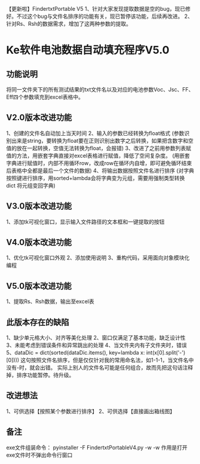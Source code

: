 【更新啦】FindertxtPortable V5
1、针对大家发现提取数据是空的bug，现已修好。不过这个bug与文件名排序的功能有关，现已暂停该功能，后续再改进。
2、针对Rs、Rsh的数据需求，增加了这两种参数的提取。

# Ke软件电池数据自动填充程序V5.0

## 功能说明

将同一文件夹下的所有测试结果的txt文件名以及对应的电池参数Voc、Jsc、FF、Eff四个参数填充到excel表格中。

## V2.0版本改进功能

1、创建的文件名自动加上当天时间
2、输入的参数已经转换为float格式
(参数识别出来是string，要转换为float要在正则识别出数字之后转换，如果把含数字和空值的放在一起转换，空值无法转换为float，会报错)
3、改进了之前用参数列表赋值的方法，用嵌套字典直接对excel表格进行赋值，降低了空间复杂度。
(用嵌套字典进行赋值时，内部不用循环row，改成row在循环内自增，即可避免循环结束后表格中全都是最后一个文件的数据)
4、将输出数据按照文件名进行排序
(对字典按照键进行排序，用sorted+lambda会将字典变为元组，需要用强制类型转换 dict 将元组变回字典)

## V3.0版本改进功能

1、添加tk可视化窗口，显示输入文件路径的文本框和一键提取的按钮

## V4.0版本改进功能

1、优化tk可视化窗口外观
2、添加使用说明
3、重构代码，采用面向对象模块化编程

## V5.0版本改进功能

1、提取Rs、Rsh数据，输出至excel表

## 此版本存在的缺陷

1、缺少单元格大小、对齐等美化处理
2、窗口仅满足了基本功能，缺乏设计性
3、未能考虑到错误条件和异常跳出的处理
4、当文件夹内有子文件夹时，错误
5、dataDic = dict(sorted(dataDic.items(), key=lambda x: int(x[0].split('-')[0])))
这句按照文件名排序，但是仅仅针对我的常用命名法，如1-1-1，当文件名中没有-时，就会出错。
实际上别人的文件名可能是任何组合，故而先把这句话注释掉，排序功能暂停。待升级。

## 改进想法

1、可供选择【按照某个参数进行排序】
2、可供选择【直接画出箱线图】

## 备注

exe文件组装命令： pyinstaller -F FindertxtPortableV4.py -w
-w 作用是打开exe文件时不弹出命令行窗口